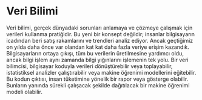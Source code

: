 # Veri Bilimi

Veri bilimi, gerçek dünyadaki sorunları anlamaya ve çözmeye çalışmak için verileri kullanma pratiğidir. Bu yeni bir konsept değildir; insanlar bilgisayarın icadından beri satış rakamlarını ve trendleri analiz ediyor. Ancak geçtiğimiz on yılda daha önce var olandan kat kat daha fazla veriye erişim kazandık. Bilgisayarların ortaya çıkışı, tüm bu verilerin üretilmesine yardımcı oldu, ancak bilgi işlem aynı zamanda bilgi yığınlarını işlemenin tek yolu. Bir veri bilimcisi, bilgisayar koduyla verileri dönüştürebilir veya toplayabilir, istatistiksel analizler çalıştırabilir veya makine öğrenimi modellerini eğitebilir. Bu kodun çıktısı, insan tüketimine yönelik bir rapor veya gösterge olabilir. Bunların yanında sürekli çalışacak şekilde dağıtılacak bir makine öğrenimi modeli olabilir.
